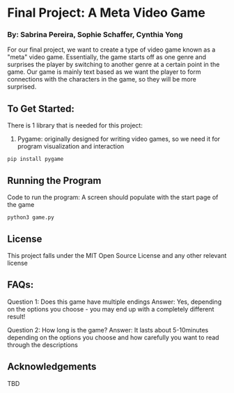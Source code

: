
# Final Project: A Meta Video Game
### By: Sabrina Pereira, Sophie Schaffer, Cynthia Yong

For our final project, we want to create a type of video game known as a "meta" video game. Essentially, the game starts off as one genre and surprises the player by switching to another genre at a certain point in the game. Our game is mainly text based as we want the player to form connections with the characters in the game, so they will be more surprised.

## To Get Started:
There is 1 library that is needed for this project:

1. Pygame: originally designed for writing video games, so we need it for program visualization and interaction
```
pip install pygame
```

## Running the Program
Code to run the program: A screen should populate with the start page of the game

```
python3 game.py
```

## License

This project falls under the MIT Open Source License and any other relevant license

## FAQs:

Question 1: Does this game have multiple endings
Answer: Yes, depending on the options you choose - you may end up with a completely different result!

Question 2: How long is the game?
Answer: It lasts about 5-10minutes depending on the options you choose and how carefully you want to read through the descriptions

## Acknowledgements

TBD
